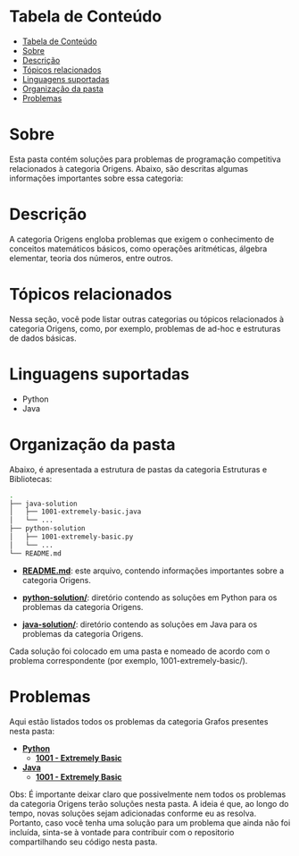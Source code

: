 # Tabela de Conteúdo

- [Tabela de Conteúdo](#tabela-de-conteúdo)
- [Sobre](#sobre)
- [Descrição](#descrição)
- [Tópicos relacionados](#tópicos-relacionados)
- [Linguagens suportadas](#linguagens-suportadas)
- [Organização da pasta](#organização-da-pasta)
- [Problemas](#problemas)

# Sobre

Esta pasta contém soluções para problemas de programação competitiva relacionados à categoria Origens. Abaixo, são descritas algumas informações importantes sobre essa categoria:

# Descrição

A categoria Origens engloba problemas que exigem o conhecimento de conceitos matemáticos básicos, como operações aritméticas, álgebra elementar, teoria dos números, entre outros.

# Tópicos relacionados

Nessa seção, você pode listar outras categorias ou tópicos relacionados à categoria Origens, como, por exemplo, problemas de ad-hoc e estruturas de dados básicas.

# Linguagens suportadas
- Python
- Java

# Organização da pasta

Abaixo, é apresentada a estrutura de pastas da categoria Estruturas e Bibliotecas:

```bash
.
├── java-solution
│   ├── 1001-extremely-basic.java
│   └── ...
├── python-solution
│   ├── 1001-extremely-basic.py
│   └── ...
└── README.md
```
- **[README.md](/Origens/README.md)**: este arquivo, contendo informações importantes sobre a categoria Origens.

- **[python-solution/](/Origens/python-solution/)**: diretório contendo as soluções em Python para os problemas da categoria Origens.

- **[java-solution/](/Origens/java-solution/)**: diretório contendo as soluções em Java para os problemas da categoria Origens.

Cada solução foi colocado em uma pasta e nomeado de acordo com o problema correspondente (por exemplo, 1001-extremely-basic/).

# Problemas

Aqui estão listados todos os problemas da categoria Grafos presentes nesta pasta:

- **[Python](/Origens/python-solution/)**
    - **[1001 - Extremely Basic]()**
- **[Java](/Origens/java-solution/)**
    - **[1001 - Extremely Basic]()**

Obs: É importante deixar claro que possivelmente nem todos os problemas da categoria Origens terão soluções nesta pasta. A ideia é que, ao longo do tempo, novas soluções sejam adicionadas conforme eu as resolva. Portanto, caso você tenha uma solução para um problema que ainda não foi incluída, sinta-se à vontade para contribuir com o repositorio compartilhando seu código nesta pasta.